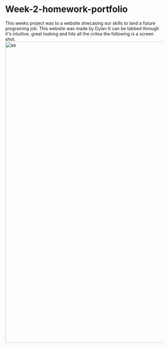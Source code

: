 # Week-2-homework-portfolio
This weeks project was to a website shwcasing our skills to land a future programing job.
This website was made by Dylan
It can be tabbed through 
it's intuitive.
great looking and hits all the critea the following is a screen shot.
<img width="960" alt="aa" src="https://github.com/dyl124/Week-2-homework-portfolio/assets/142150017/b19b0820-af83-44e8-bb62-f6f8641b80a1">
